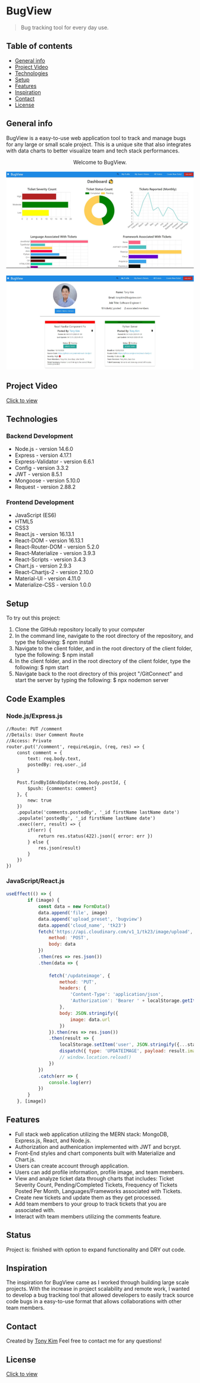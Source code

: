 # BugView
> Bug tracking tool for every day use.  

## Table of contents
* [General info](#general-info)
* [Project Video](#project-video)
* [Technologies](#technologies)
* [Setup](#setup)
* [Features](#features)
* [Inspiration](#inspiration)
* [Contact](#contact)
* [License](#license)

## General info
BugView is a easy-to-use web application tool to track and manage bugs for any large or small scale project. This is a unique site that also integrates with data charts to better visualize team and tech stack performances. 

<div align="center">Welcome to BugView. </div>
<br/>
<div align="center">
<kbd>
<img src="./Capture.JPG">
</kbd>
</div>

<br/>
<div align="center">
<kbd>
<img src="./profile.JPG">
</kbd>
</div>

## Project Video
[Click to view](https://youtu.be/1JKQrFFHDAQ)

## Technologies
### Backend Development 
* Node.js - version 14.6.0
* Express - version 4.17.1
* Express-Validator - version 6.6.1
* Config - version 3.3.2
* JWT - version 8.5.1
* Mongoose - version 5.10.0
* Request - version 2.88.2

### Frontend Development 
* JavaScript (ES6)
* HTML5
* CSS3
* React.js - version 16.13.1
* React-DOM - version 16.13.1
* React-Router-DOM - version 5.2.0
* React-Materialize - version 3.9.3
* React-Scripts - version 3.4.3
* Chart.js - version 2.9.3
* React-Chartjs-2 - version 2.10.0
* Material-UI - version 4.11.0
* Materialize-CSS - version 1.0.0

## Setup
To try out this project: 
1. Clone the GitHub repository locally to your computer
1. In the command line, navigate to the root directory of the repository, and type the following: 
  $ npm install 
1. Navigate to the client folder, and in the root directory of the client folder, type the following: 
  $ npm install 
1. In the client folder, and in the root directory of the client folder, type the following: 
  $ npm start
1. Navigate back to the root directory of this project "/GitConnect" and start the server by typing the following: 
  $ npx nodemon server 

## Code Examples
### Node.js/Express.js
```Node
//Route: PUT /comment 
//Details: User Comment Route 
//Access: Private 
router.put('/comment', requireLogin, (req, res) => {
    const comment = {
        text: req.body.text, 
        postedBy: req.user._id 
    }

    Post.findByIdAndUpdate(req.body.postId, {
        $push: {comments: comment}
    }, {
        new: true 
    })
    .populate('comments.postedBy', '_id firstName lastName date')
    .populate('postedBy', '_id firstName lastName date')
    .exec((err, result) => {
        if(err) {
            return res.status(422).json({ error: err })
        } else {
            res.json(result)
        }
    })
})
```

### JavaScript/React.js 
```React.js
useEffect(() => {
        if (image) {
            const data = new FormData()
            data.append('file', image)
            data.append('upload_preset', 'bugview')
            data.append('cloud_name', 'tk23')
            fetch('https://api.cloudinary.com/v1_1/tk23/image/upload', {
                method: 'POST', 
                body: data
            })
            .then(res => res.json())
            .then(data => {

                fetch('/updateimage', {
                    method: 'PUT',
                    headers: {
                        'Content-Type': 'application/json', 
                        'Authorization': 'Bearer ' + localStorage.getItem('jwt')
                    }, 
                    body: JSON.stringify({
                        image: data.url
                    })
                }).then(res => res.json())
                .then(result => {
                    localStorage.setItem('user', JSON.stringify({...state, image: result.image}))
                    dispatch({ type: 'UPDATEIMAGE', payload: result.image })
                    // window.location.reload()
                })
            })
            .catch(err => {
                console.log(err)
            })
        }
    }, [image])
```


## Features
* Full stack web application utilizing the MERN stack: MongoDB, Express.js, React, and Node.js. 
* Authorization and authenication implemented with JWT and bcrypt. 
* Front-End styles and chart components built with Materialize and Chart.js. 
* Users can create account through application. 
* Users can add profile information, profile image, and team members. 
* View and analyze ticket data through charts that includes: Ticket Severity Count, Pending/Completed Tickets, Frequency of Tickets Posted Per Month, Languages/Frameworks associated with Tickets.
* Create new tickets and update them as they get processed. 
* Add team members to your group to track tickets that you are associated with. 
* Interact with team members utilizing the comments feature. 

## Status
Project is: finished with option to expand functionality and DRY out code.

## Inspiration
The inspiration for BugView came as I worked through building large scale projects. With the increase in project scalability and remote work, I wanted to develop a bug tracking tool that allowed developers to easily track source code bugs in a easy-to-use format that allows collaborations with other team members. 

## Contact
Created by [Tony Kim](https://www.linkedin.com/in/hyung-kim/) 
Feel free to contact me for any questions! 

## License
[Click to view](https://github.com/hjkmines/BugView-MERN-Project/blob/master/LICENSE)